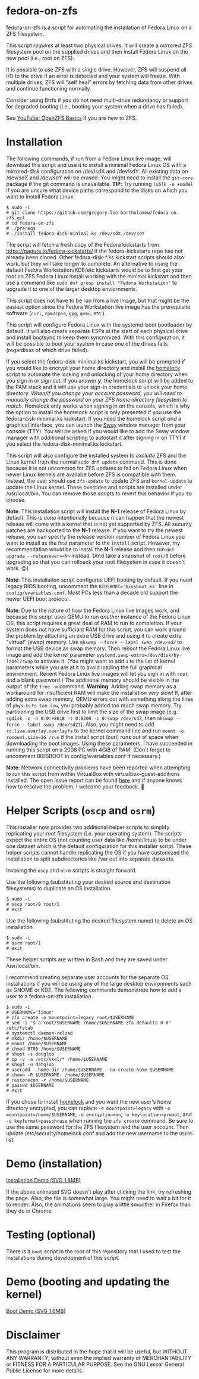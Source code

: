 # fedora-on-zfs

fedora-on-zfs is a script for automating the installation of Fedora Linux on a ZFS filesystem.

This script *requires* at least two physical drives. It will create a mirrored ZFS filesystem pool on the supplied drives and then install Fedora Linux on the new pool (i.e., root on ZFS).

It is possible to use ZFS with a single drive. However, ZFS will suspend all I/O to the drive if an error is detected and your system will freeze. With multiple drives, ZFS will "self heal" errors by fetching data from other drives and continue functioning normally.

Consider using Btrfs if you do not need multi-drive redundancy or support for degraded booting (i.e., booting your system when a drive has failed).

See [YouTube: OpenZFS Basics](https://www.youtube.com/watch?v=MsY-BafQgj4) if you are new to ZFS.

# Installation

The following commands, if run from a Fedora Linux live image, will download this script and use it to install a minimal Fedora Linux OS with a mirrored-disk configuration on /dev/sdX and /dev/sdY. All existing data on /dev/sdX and /dev/sdY will be erased. You might need to install the `git-core` package if the git command is unavailable. **TIP**: Try running `lsblk -o +model` if you are unsure what device paths correspond to the disks on which you want to install Fedora Linux.

    $ sudo -i
    # git clone https://github.com/gregory-lee-bartholomew/fedora-on-zfs.git
    # cd fedora-on-zfs
    # ./prereqs
    # ./install fedora-disk-minimal.ks /dev/sdX /dev/sdY

The script will fetch a fresh copy of the Fedora kickstarts from https://pagure.io/fedora-kickstarts/ if the fedora-kickstarts repo has not already been cloned. Other fedora-disk-\*.ks kickstart scripts should also work, but they will take longer to complete. An alternative to using the default Fedora Workstation/KDE/etc kickstarts would be to first get your root on ZFS Fedora Linux install working with the minimal kickstart and then use a command like `sudo dnf group install "Fedora Workstation"` to upgrade it to one of the larger desktop enviornments.

This script does not have to be run from a live image, but that might be the easiest option since the Fedora Workstation live image has the prerequisite software (`curl`, `rpm2cpio`, `gpg`, `qemu`, etc.).

This script will configure Fedora Linux with the systemd-boot bootloader by default. It will also create separate ESPs at the start of each physical drive and install [bootsync](https://github.com/gregory-lee-bartholomew/bootsync) to keep them syncronized. With this configuration, it will be possible to boot your system in case one of the drives fails (regardless of which drive failed).

If you select the fedora-disk-minimal.ks kickstart, you will be prompted if you would like to encrypt your home directory and install the [homelock](https://github.com/gregory-lee-bartholomew/homelock) script to automate the locking and unlocking of your home directory when you sign in or sign out. If you answer **y**, the homelock script will be added to the PAM stack and it will use your sign-in credentials to unlock your home directory. *When/if you change your account password, you will need to manually change the password on your ZFS home-directory filesystem to match.* Homelock only works when signing in on the console, which is why the option to install the homelock script is only presented if you use the fedora-disk-minimal.ks kickstart. If you need the homelock script *and* a graphical interface, you can launch the [Sway](https://github.com/swaywm/sway/wiki) window manager from your console (TTY). You will be asked if you would like to add the Sway window manager with additional scripting to autostart it after signing in on TTY1 if you select the fedora-disk-minimal.ks kickstart.

This script will also configure the installed system to *exclude* ZFS and the Linux kernel from the normal `sudo dnf update` command. This is done because it is not uncommon for ZFS updates to fail on Fedora Linux when newer Linux kernels are availabe before ZFS is compatible with them. Instead, the user should use `zfs-update` to update ZFS and `kernel-update` to update the Linux kernel. These overrides and scripts are installed under /usr/local/bin. You can remove those scripts to revert this behavior if you so choose.

**Note**: This installation script will install the **N-1** release of Fedora Linux by default. This is done intentionally because it can happen that the newest release will come with a kernel that is not yet supported by ZFS. All security patches are backported to the **N-1** release. If you want to try the newest release, you can specify the release version number of Fedora Linux you want to install as the first parameter to the `install` script. However, my recommendation would be to install the **N-1** release and then run `dnf upgrade --releasever=<N>` instead. (And take a snapshot of `root/0` before upgrading so that you can rollback your root filesystem in case it doesn't work. 😉)

**Note**: This installation script configures UEFI booting by default. If you need legacy BIOS booting, uncomment the `BIOSBOOT='biosboot.ks'` line in `config/evariables.conf`. Most PCs less than a decade old support the newer UEFI boot protocol.

**Note**: Due to the nature of how the Fedora Linux live images work, and because this script uses QEMU to run *another* instance of the Fedora Linux OS, this script requires a great deal of RAM to run to completion. If your system does not have sufficiant RAM for this script, you can work around the problem by attaching an extra USB drive and using it to create extra "virtual" (swap) memory. Use `mkswap --force --label swap /dev/sdZ` to format the USB device as swap memory. Then reboot the Fedora Linux live image and add the kernel parameter `systemd.swap-extra=/dev/disk/by-label/swap` to activate it. (You might want to add `3` to the list of kernel parameters while you are at it to avoid loading the full graphical environment. Recent Fedora Linux live images will let you sign in with `root` and a blank password.) The additional memory should be visible in the output of the `free -m` command. **Warning**: Adding swap memory as a workaround for insufficient RAM will make the installation *very* slow! If, after adding extra swap memory, QEMU errors out with something along the lines of `phys-bits too low`, you probably added too much swap memory. Try partitioning the USB drive first to limit the size of the swap image (e.g. `sgdisk -z -n 0:0:+8GiB -t 0:8200 -c 0:swap /dev/sdZ`, then `mkswap --force --label swap /dev/sdZ1`). Also, you might need to add `rd.live.overlay.overlayfs` to the kernel command line and run `mount -o remount,size=3G /run` if the install script (curl) runs out of space when downloading the boot images. Using these parameters, I have succeeded in running this script on a 2008 PC with 4GiB of RAM. (Don't forget to uncomment BIOSBOOT in config/evariables.conf if necessary.)

**Note**: Network connectivity problems have been reported when attempting to run this script from within VirtualBox with virtualbox-guest-additions installed. The open issue report can be found [here](https://github.com/gregory-lee-bartholomew/fedora-on-zfs/issues/2) and if anyone knows how to resolve the problem, I welcome your feedback. 🙂

# Helper Scripts (`oscp` and `osrm`)

This installer now provides two additional helper scripts to simplify replicating your root filesystem (i.e. your operating system). The scripts expect the entire OS (not counting user data like /home/linus) to be under one dataset which is the default configuration for this installer script. These helper scripts cannot handle replicating the OS if you have customized the installation to split subdirectories like /var out into separate datasets.

Invoking the `oscp` and `osrm` scripts is straight forward.

Use the following (substituting your desired source and destination filesystems) to duplicate an OS installation.

    $ sudo -i
    # oscp root/0 root/1
    # exit

Use the following (substituting the desired filesystem name) to delete an OS installation.

    $ sudo -i
    # osrm root/1
    # exit

These helper scripts are written in Bash and they are saved under /usr/local/bin.

I recommend creating separate user accounts for the separate OS installations if you will be using any of the large desktop environments such as GNOME or KDE. The following commands demonstrate how to add a user to a fedora-on-zfs installation.

    $ sudo -i
    # USERNAME='linus'
    # zfs create -o mountpoint=legacy root/$USERNAME
    # sed -i "$ a root/$USERNAME /home/$USERNAME zfs defaults 0 0" /etc/fstab
    # systemctl daemon-reload
    # mkdir /home/$USERNAME
    # mount /home/$USERNAME
    # chmod 0700 /home/$USERNAME
    # shopt -s dotglob
    # cp -v -a /etc/skel/* /home/$USERNAME
    # shopt -u dotglob
    # useradd --home-dir /home/$USERNAME --no-create-home $USERNAME
    # chown -R $USERNAME: /home/$USERNAME
    # restorecon -r /home/$USERNAME
    # passwd $USERNAME
    # exit

If you chose to install [homelock](https://github.com/gregory-lee-bartholomew/homelock) and you want the new user's home directory encrypted, you can replace `-o mountpoint=legacy` with `-o mountpoint=/home/$USERNAME`, `-o encryption=on`, `-o keylocation=prompt`, and `-o keyformat=passphrase` when running the `zfs create` command. Be sure to use the same password for the ZFS filesystem and the user account. Then update /etc/security/homelock.conf and add the new username to the `USERS` list.

# Demo (installation)

[Installation Demo (SVG 1.8MB)](https://raw.githubusercontent.com/gregory-lee-bartholomew/fedora-on-zfs/main/install-demo.svg)

If the above animated SVG doesn't play after clicking the link, try refreshing the page. Also, the file is somewhat large. You might need to wait a bit for it to render. Also, the animations seem to play a little smoother in Firefox than they do in Chrome.

# Testing (optional)

There is a `boot` script in the root of this repository that I used to test the installations during development of this script. 

# Demo (booting and updating the kernel)

[Boot Demo (SVG 1.6MB)](https://raw.githubusercontent.com/gregory-lee-bartholomew/fedora-on-zfs/main/boot-demo.svg)
 
# Disclaimer

This program is distributed in the hope that it will be useful, but WITHOUT ANY WARRANTY; without even the implied warranty of MERCHANTABILITY or FITNESS FOR A PARTICULAR PURPOSE. See the GNU Lesser General Public License for more details.


